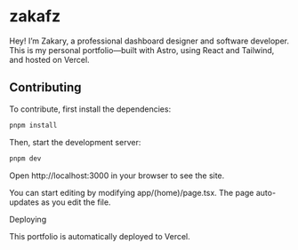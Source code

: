 # zakafz

Hey! I’m Zakary, a professional dashboard designer and software developer. This is my personal portfolio—built with Astro, using React and Tailwind, and hosted on Vercel.

## Contributing

To contribute, first install the dependencies:

```sh
pnpm install
```

Then, start the development server:

```sh
pnpm dev
```

Open http://localhost:3000 in your browser to see the site.

You can start editing by modifying app/(home)/page.tsx. The page auto-updates as you edit the file.

Deploying

This portfolio is automatically deployed to Vercel.

